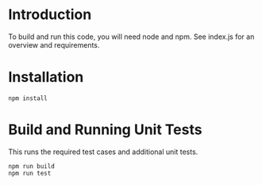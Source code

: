
# Introduction
To build and run this code, you will need node and npm.
See index.js for an overview and requirements.

# Installation
```
npm install
```

# Build and Running Unit Tests
This runs the required test cases and additional unit tests.
```
npm run build
npm run test
```
